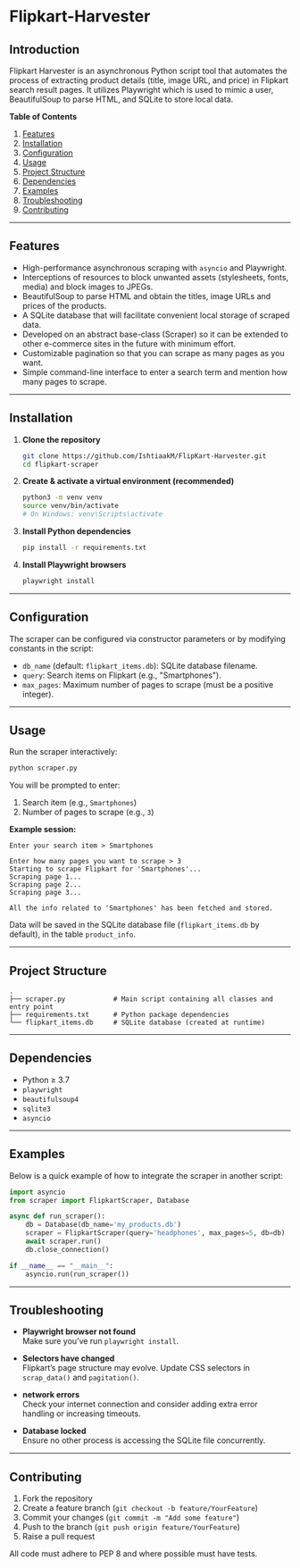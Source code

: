 # Flipkart-Harvester

## Introduction

Flipkart Harvester is an asynchronous Python script tool that automates the process of extracting product details (title, image URL, and price) in Flipkart search result pages. It utilizes Playwright which is used to mimic a user, BeautifulSoup to parse HTML, and SQLite to store local data.



**Table of Contents**

1. [Features](#features)
2. [Installation](#installation)
3. [Configuration](#configuration)
4. [Usage](#usage)
5. [Project Structure](#project-structure)
6. [Dependencies](#dependencies)
7. [Examples](#examples)
8. [Troubleshooting](#troubleshooting)
9. [Contributing](#contributing)
---

## Features

- High-performance asynchronous scraping with `asyncio` and Playwright.
- Interceptions of resources to block unwanted assets (stylesheets, fonts, media) and block images to JPEGs.
- BeautifulSoup to parse HTML and obtain the titles, image URLs and prices of the products.
- A SQLite database that will facilitate convenient local storage of scraped data.
- Developed on an abstract base-class (Scraper) so it can be extended to other e-commerce sites in the future with minimum effort.
- Customizable pagination so that you can scrape as many pages as you want.
- Simple command-line interface to enter a search term and mention how many pages to scrape.

---

## Installation

1. **Clone the repository**
   ```bash
   git clone https://github.com/IshtiaakM/FlipKart-Harvester.git
   cd flipkart-scraper
   ```

2. **Create & activate a virtual environment (recommended)**  
   ```bash
   python3 -m venv venv
   source venv/bin/activate
   # On Windows: venv\Scripts\activate
   ```

3. **Install Python dependencies**  
   ```bash
   pip install -r requirements.txt
   ```

4. **Install Playwright browsers**  
   ```bash
   playwright install
   ```

---

## Configuration

The scraper can be configured via constructor parameters or by modifying constants in the script:

- `db_name` (default: `flipkart_items.db`): SQLite database filename.
- `query`: Search items on Flipkart (e.g., "Smartphones").
- `max_pages`: Maximum number of pages to scrape (must be a positive integer).

---

## Usage

Run the scraper interactively:

```bash
python scraper.py
```

You will be prompted to enter:

1. Search item (e.g., `Smartphones`)
2. Number of pages to scrape (e.g., `3`)

**Example session:**

```
Enter your search item > Smartphones

Enter how many pages you want to scrape > 3
Starting to scrape Flipkart for 'Smartphones'...
Scraping page 1...
Scraping page 2...
Scraping page 3...

All the info related to 'Smartphones' has been fetched and stored.

```

Data will be saved in the SQLite database file (`flipkart_items.db` by default), in the table `product_info`.

---

## Project Structure

```
.
├── scraper.py            # Main script containing all classes and entry point
├── requirements.txt      # Python package dependencies
└── flipkart_items.db     # SQLite database (created at runtime)
```

---

## Dependencies

- Python ≥ 3.7
- `playwright`
- `beautifulsoup4`
- `sqlite3`
- `asyncio`
  
---

## Examples

Below is a quick example of how to integrate the scraper in another script:

```python
import asyncio
from scraper import FlipkartScraper, Database

async def run_scraper():
    db = Database(db_name='my_products.db')
    scraper = FlipkartScraper(query='headphones', max_pages=5, db=db)
    await scraper.run()
    db.close_connection()

if __name__ == "__main__":
    asyncio.run(run_scraper())
```

---

## Troubleshooting

- **Playwright browser not found**  
  Make sure you’ve run `playwright install`.

- **Selectors have changed**  
  Flipkart’s page structure may evolve. Update CSS selectors in `scrap_data()` and `pagitation()`.

- **network errors**  
  Check your internet connection and consider adding extra error handling or increasing timeouts.

- **Database locked**  
  Ensure no other process is accessing the SQLite file concurrently.

---

## Contributing

1. Fork the repository
2. Create a feature branch (`git checkout -b feature/YourFeature`)
3. Commit your changes (`git commit -m "Add some feature"`)
4. Push to the branch (`git push origin feature/YourFeature`)
5. Raise a pull request

All code must adhere to PEP 8 and where possible must have tests.
